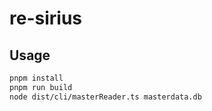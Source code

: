 # re-sirius

## Usage

```sh
pnpm install
pnpm run build
node dist/cli/masterReader.ts masterdata.db
```